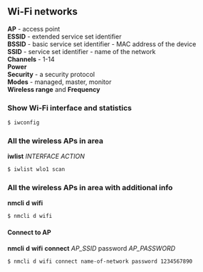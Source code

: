 ## Wi-Fi networks

**AP** - access point  
**ESSID** - extended service set identifier  
**BSSID** - basic service set identifier - MAC address of the device  
**SSID** - service set identifier - name of the network  
**Channels** - 1-14  
**Power**  
**Security** - a security protocol  
**Modes** - managed, master, monitor  
**Wireless range** and **Frequency**

### Show Wi-Fi interface and statistics

```sh
$ iwconfig
```

### All the wireless APs in area

**iwlist** _INTERFACE_ _ACTION_

```sh
$ iwlist wlo1 scan
```

### All the wireless APs in area with additional info

**nmcli** **d** **wifi**

```sh
$ nmcli d wifi
```

#### Connect to AP

**nmcli** **d** **wifi** **connect** _AP_SSID_ password _AP_PASSWORD_

```sh
$ nmcli d wifi connect name-of-network password 1234567890
```
